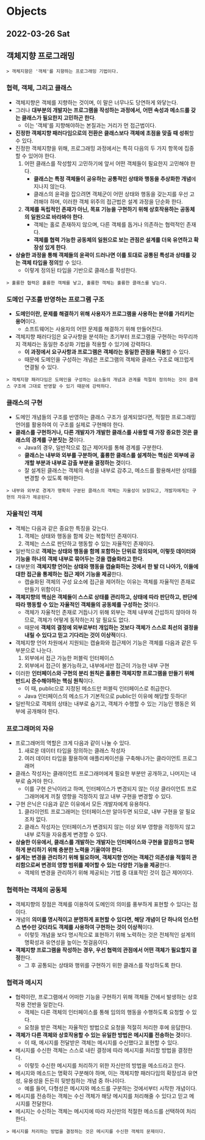 # Objects
## 2022-03-26 Sat

## 객체지향 프로그래밍
```
> 객체지향은 '객체'를 지향하는 프로그래밍 기법이다.
```
### 협력, 객체, 그리고 클래스
* 객체지향은 객체를 지향하는 것이며, 이 말은 너무나도 당연하게 와닿는다.
* 그러나 **대부분의 개발자는 프로그램을 작성하는 과정에서, 어떤 속성과 메소드를 갖는 클래스가 필요한지 고민하곤 한다**.
  * 이는 '객체'를 지향해야하는 본질과는 거리가 먼 접근법이다.
* **진정한 객체지향 패러다임으로의 전환은 클래스보다 객체에 초점을 맞출 때 성취**할 수 있다.
* 진정한 객체지향을 위해, 프로그래밍 과정에서는 특히 다음의 두 가지 항목에 집중할 수 있어야 한다.
  1. 어떤 클래스를 작성할지 고민하기에 앞서 어떤 객체들이 필요한지 고민해야 한다.
     * **클래스는 특정 객체들이 공유하는 공통적인 상태와 행동을 추상화한 개념**에 지나지 않는다.
     * 클래스의 윤곽을 잡으려면 객체군이 어떤 상태와 행동을 갖는지를 우선 고려해야 하며, 이러한 객체 위주의 접근법은 설계 과정을 단순화 한다.
  2. **객체를 독립적인 존재가 아닌, 목표 기능을 구현하기 위해 상호작용하는 공동체의 일원으로 바라봐야 한다**.
     * 객체는 홀로 존재하지 않으며, 다른 객체를 돕거나 의존하는 협력적인 존재다.
     * **객체를 협력 가능한 공동체의 일원으로 보는 관점은 설계를 더욱 유연하고 확장성 있게 한다**.
* **상술한 과정을 통해 객체들의 윤곽이 드러나면 이를 토대로 공통된 특성과 상태를 갖는 객체 타입을 정의**할 수 있다.
  * 이렇게 정의된 타입을 기반으로 클래스를 작성한다.
```
> 훌륭한 협력은 훌륭한 객체를 낳고, 훌륭한 객체는 훌륭한 클래스를 낳는다.
```

### 도메인 구조를 반영하는 프로그램 구조
* **도메인이란, 문제를 해결하기 위해 사용자가 프로그램을 사용하는 분야를 가리키는 용어**이다.
  * 소프트웨어는 사용자의 어떤 문제를 해결하기 위해 만들어진다.
* 객체지향 패러다임은 요구사항을 분석하는 초기부터 프로그램을 구현하는 마무리까지 객체라는 동일한 추상화 기법을 적용할 수 있기에 강력하다.
  * **이 과정에서 요구사항과 프로그램은 객체라는 동일한 관점을 적용**할 수 있다.
  * 때문에 도메인을 구성하는 개념은 프로그램의 객체와 클래스 구조로 매끄럽게 연결될 수 있다.
```
> 객체지향 패러다임은 도메인을 구성하는 요소들의 개념과 관계를 적절히 정의하는 것이 클래스 구조에 그대로 반영할 수 있기 때문에 강력하다.
```

### 클래스의 구현
* 도메인 개념들의 구조를 반영하는 클래스 구조가 설계되었다면, 적절한 프로그래밍 언어를 활용하여 이 구조를 실제로 구현해야 한다.
* **클래스를 구현하거나, 다른 개발자가 개발한 클래스를 사용할 때 가장 중요한 것은 클래스의 경계를 구분짓는 것**이다.
  * Java의 경우, 일반적으로 접근 제어자를 통해 경계를 구분한다.
  * **클래스는 내부와 외부를 구분하며, 훌륭한 클래스를 설계하는 핵심은 외부에 공개할 부분과 내부로 감출 부분을 결정하는 것**이다.
  * 잘 설계된 클래스는 객체의 속성을 내부로 감추고, 메소드를 활용해서만 상태를 변경할 수 있도록 해야한다.
```
> 내부와 외부로 경계가 명확히 구분된 클래스의 객체는 자율성이 보장되고, 개발자에게는 구현의 자유가 제공된다.
```

### 자율적인 객체
* 객체는 다음과 같은 중요한 특징을 갖는다.
  1. 객체는 상태와 행동을 함께 갖는 복합적인 존재이다.
  2. 객체는 스스로 판단하고 행동할 수 있는 자율적인 존재이다.
* 일반적으로 **객체는 상태와 행동을 함께 포함하는 단위로 정의되며, 이렇듯 데이터와 기능을 하나의 객체 내부로 묶어두는 것을 캡슐화라고 한다**.
* 대부분의 **객체지향 언어는 상태와 행동을 캡슐화하는 것에서 한 발 더 나아가, 이들에 대한 접근을 통제하는 접근 제어 기능을 제공**한다.
  * 캡슐화된 객체의 구성 요소에 접근을 제어하는 이유는 객체를 자율적인 존재로 만들기 위함이다.
* **객체지향의 핵심은 객체들이 스스로 상태를 관리하고, 상태에 따라 판단하고, 판단에 따라 행동할 수 있는 자율적인 객체들의 공동체를 구성하는 것**이다.
  * 객체가 자율적인 존재로 거듭나기 위해 외부는 객체 내부에 간섭하지 않아야 하므로, 객체가 어떻게 동작하는지 알 필요도 없다.
  * 때문에 **객체의 결정에 외부로부터 개입하는 것보다 객체가 스스로 최선의 결정을 내릴 수 있다고 믿고 기다리는 것이 이상적**이다.
* 객체지향 언어 차원에서 지원되는 캡슐화와 접근제어 기능은 객체를 다음과 같은 두 부분으로 나눈다.
  1. 외부에서 접근 가능한 퍼블릭 인터페이스
  2. 외부에서 접근이 불가능하고, 내부에서만 접근이 가능한 내부 구현
* 이러한 **인터페이스와 구현의 분리 원칙은 훌륭한 객체지향 프로그램을 만들기 위해 반드시 준수해야하는 핵심 원칙**이다.
  * 이 때, public으로 지정된 메소드만 퍼블릭 인터페이스로 취급한다.
  * Java 인터페이스의 메소드가 기본적으로 public인 이유에 해당할 듯하다!
* 일반적으로 객체의 상태는 내부로 숨기고, 객체가 수행할 수 있는 기능인 행동은 외부에 공개해야 한다.

### 프로그래머의 자유
* 프로그래머의 역할은 크게 다음과 같이 나눌 수 있다.
  1. 새로운 데이터 타입을 정의하는 클래스 작성자
  2. 여러 데이터 타입을 활용하여 애플리케이션을 구축해나가는 클라이언트 프로그래머
* 클래스 작성자는 클래이언트 프로그래머에게 필요한 부분만 공개하고, 나머지는 내부로 숨겨야 한다.
  * 이를 구현 은닉이라고 하며, 인터페이스가 변경되지 않는 이상 클라이언트 프로그래머에게 끼칠 영향을 걱정하지 않고 내부 구현을 변경할 수 있다.
* 구현 은닉은 다음과 같은 이유에서 모든 개발자에게 유용하다.
  1. 클라이언트 프로그래머는 인터페이스만 알아두면 되므로, 내부 구현을 알 필요조차 없다.
  2. 클래스 작성자는 인터페이스가 변경되지 않는 이상 외부 영향을 걱정하지 않고 내부 로직을 자유롭게 변경할 수 있다.
* **상술한 이유에서, 클래스를 개발하는 개발자는 인터페이스와 구현을 깔끔하고 명확하게 분리하기 위해 충분한 노력을 기울여야 한다**.
* **설계는 변경을 관리하기 위해 필요하며, 객체지향 언어는 객체간 의존성을 적절히 관리함으로써 변경의 영향 범위를 제어할 수 있는 다양한 기능을 제공**한다.
  * 객체의 변경을 관리하기 위해 제공되는 기법 중 대표적인 것이 접근 제어이다.

### 협력하는 객체의 공동체
* 객체지향의 장점은 객체를 이용하여 도메인의 의미를 풍부하게 표현할 수 있다는 점이다.
* 개념의 **의미를 명시적이고 분명하게 표현할 수 있다면, 해당 개념이 단 하나의 인스턴스 변수만 갖더라도 객체를 사용하여 구현하는 것이 이상적**이다.
  * 이렇듯 개념을 보다 명시적으로 표현하기 위해 노력하는 것은 전체적인 설계의 명확성과 유연성을 높이는 첫걸음이다.
* **객체지향 프로그램을 작성하는 경우, 우선 협력의 관점에서 어떤 객체가 필요할지 결정**한다.
  * 그 후 공통되는 상태와 행위를 구현하기 위한 클래스를 작성하도록 한다.

### 협력과 메시지
* 협력이란, 프로그램에서 어떠한 기능을 구현하기 위해 객체들 간에서 발생하는 상호작용 전반을 일컫는다.
  * 객체는 다른 객체의 인터페이스를 통해 임의의 행동을 수행하도록 요청할 수 있다.
  * 요청을 받은 객체는 자율적인 방법으로 요청을 적절히 처리한 후에 응답한다.
* **객체가 다른 객체와 상호작용할 수 있는 유일한 방법은 메시지를 전송하는 것**이다.
  * 이 때, 메시지를 전달받은 객체는 메시지를 수신했다고 표현할 수 있다.
* 메시지를 수신한 객체는 스스로 내린 결정에 따라 메시지를 처리할 방법을 결정한다.
  * 이렇듯 수신한 메시지를 처리하기 위한 자신만의 방법을 메소드라고 한다.
* 메시지와 메소드는 명확히 구분해야 하며, 이는 객체지향 패러다임의 확장성과 유연성, 유용성을 든든히 뒷받침하는 개념 중 하나이다.
  * 예를 들어, 다형성은 메시지와 메소드를 구분하는 것에서부터 시작한 개념이다.
* 메시지를 전송하는 객체는 수신 객체가 해당 메시지를 처리해줄 수 있다고 믿고 메시지를 전달한다.
* 메시지는 수신하는 객체는 메시지에 따라 자신만의 적절한 메소드를 선택하여 처리한다.
```
> 메시지를 처리하는 방법을 결정하는 것은 메시지를 수신한 객체의 문제이다.
```